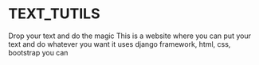 # TEXT_TUTILS
Drop your text and do the magic
This is a website where you can put your text and do whatever you want
it uses django framework, html, css, bootstrap
you can

